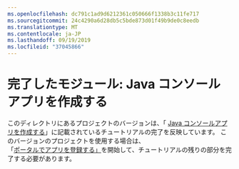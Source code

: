 ```yaml
---
ms.openlocfilehash: dc791c1ad9d6212361c050666f1338b3c11fe717
ms.sourcegitcommit: 24c4290a6d28db5c5bde873d01f49b9de0c8eedb
ms.translationtype: MT
ms.contentlocale: ja-JP
ms.lasthandoff: 09/19/2019
ms.locfileid: "37045866"
---
```

# <a name="completed-module-create-a-java-console-app"></a>完了したモジュール: Java コンソールアプリを作成する

このディレクトリにあるプロジェクトのバージョンは、「 [Java コンソールアプリを作成する](https://docs.microsoft.com/graph/tutorials/java?tutorial-step=1)」に記載されているチュートリアルの完了を反映しています。 このバージョンのプロジェクトを使用する場合は、「[ポータルでアプリを登録する」](https://docs.microsoft.com/graph/tutorials/java?tutorial-step=2)を開始して、チュートリアルの残りの部分を完了する必要があります。
